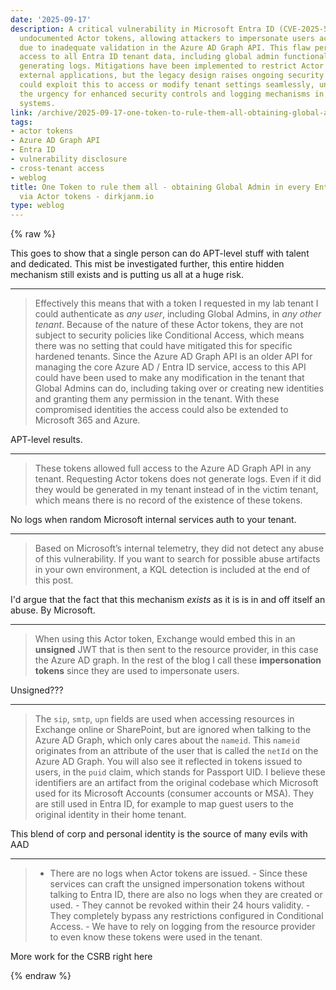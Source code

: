 ```yaml
---
date: '2025-09-17'
description: A critical vulnerability in Microsoft Entra ID (CVE-2025-55241) leveraged
  undocumented Actor tokens, allowing attackers to impersonate users across tenants
  due to inadequate validation in the Azure AD Graph API. This flaw permitted complete
  access to all Entra ID tenant data, including global admin functionality, without
  generating logs. Mitigations have been implemented to restrict Actor token use for
  external applications, but the legacy design raises ongoing security concerns. Attackers
  could exploit this to access or modify tenant settings seamlessly, underscoring
  the urgency for enhanced security controls and logging mechanisms in identity management
  systems.
link: /archive/2025-09-17-one-token-to-rule-them-all-obtaining-global-admin-in-every-entra-id-tenant-via-actor-tokens-dirkjanm
tags:
- actor tokens
- Azure AD Graph API
- Entra ID
- vulnerability disclosure
- cross-tenant access
- weblog
title: One Token to rule them all - obtaining Global Admin in every Entra ID tenant
  via Actor tokens - dirkjanm.io
type: weblog
---
```

{% raw %}

This goes to show that a single person can do APT-level stuff with talent and dedicated. This mist be investigated further, this entire hidden mechanism still exists and is putting us all at a huge risk.

---

> Effectively this means that with a token I requested in my lab tenant I could authenticate as _any user_, including Global Admins, in _any other tenant_. Because of the nature of these Actor tokens, they are not subject to security policies like Conditional Access, which means there was no setting that could have mitigated this for specific hardened tenants. Since the Azure AD Graph API is an older API for managing the core Azure AD / Entra ID service, access to this API could have been used to make any modification in the tenant that Global Admins can do, including taking over or creating new identities and granting them any permission in the tenant. With these compromised identities the access could also be extended to Microsoft 365 and Azure.

APT-level results.

---

> These tokens allowed full access to the Azure AD Graph API in any tenant. Requesting Actor tokens does not generate logs. Even if it did they would be generated in my tenant instead of in the victim tenant, which means there is no record of the existence of these tokens.

No logs when random Microsoft internal services auth to your tenant.

---

> Based on Microsoft’s internal telemetry, they did not detect any abuse of this vulnerability. If you want to search for possible abuse artifacts in your own environment, a KQL detection is included at the end of this post.

I'd argue that the fact that this mechanism *exists* as it is is in and off itself an abuse. By Microsoft.

---

> When using this Actor token, Exchange would embed this in an **unsigned** JWT that is then sent to the resource provider, in this case the Azure AD graph. In the rest of the blog I call these **impersonation tokens** since they are used to impersonate users.

Unsigned???

---

> The `sip`, `smtp`, `upn` fields are used when accessing resources in Exchange online or SharePoint, but are ignored when talking to the Azure AD Graph, which only cares about the `nameid`. This `nameid` originates from an attribute of the user that is called the `netId` on the Azure AD Graph. You will also see it reflected in tokens issued to users, in the `puid` claim, which stands for Passport UID. I believe these identifiers are an artifact from the original codebase which Microsoft used for its Microsoft Accounts (consumer accounts or MSA). They are still used in Entra ID, for example to map guest users to the original identity in their home tenant.

This blend of corp and personal identity is the source of many evils with AAD

---

> - There are no logs when Actor tokens are issued. - Since these services can craft the unsigned impersonation tokens without talking to Entra ID, there are also no logs when they are created or used. - They cannot be revoked within their 24 hours validity. - They completely bypass any restrictions configured in Conditional Access. - We have to rely on logging from the resource provider to even know these tokens were used in the tenant.

More work for the CSRB right here

{% endraw %}
